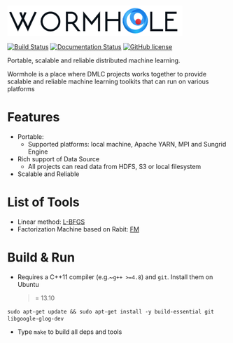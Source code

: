 <img src=wormhole.png width=400/>

[![Build Status](https://travis-ci.org/dmlc/wormhole.svg?branch=master)](https://travis-ci.org/dmlc/wormhole)
[![Documentation Status](https://readthedocs.org/projects/wormhole/badge/?version=latest)](http://wormhole.readthedocs.org/en/latest/)
[![GitHub license](http://dmlc.github.io/img/apache2.svg)](./LICENSE)

Portable, scalable and reliable distributed machine learning.

Wormhole is a place where DMLC projects works together to provide
scalable and reliable machine learning toolkits that can run on various platforms

Features
====
* Portable:
  - Supported platforms: local machine, Apache YARN, MPI and Sungrid Engine
* Rich support of Data Source
  - All projects can read data from HDFS, S3 or local filesystem
* Scalable and Reliable

List of Tools
====
* Linear method: [L-BFGS](learn/lbfgs-linear)
* Factorization Machine based on Rabit: [FM](learn/lbfgs-fm)

Build & Run
====

* Requires a C++11 compiler (e.g.~`g++ >=4.8`) and `git`. Install them on Ubuntu
  >= 13.10

```
sudo apt-get update && sudo apt-get install -y build-essential git libgoogle-glog-dev
```

* Type `make` to build all deps and tools

